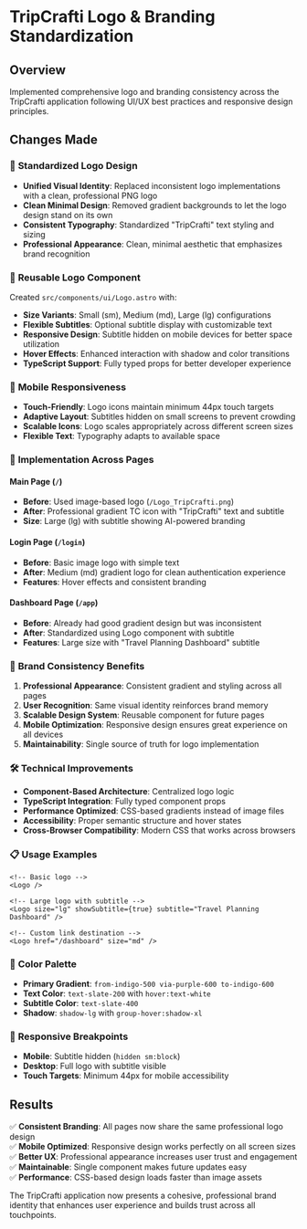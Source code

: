 # TripCrafti Logo & Branding Standardization

## Overview
Implemented comprehensive logo and branding consistency across the TripCrafti application following UI/UX best practices and responsive design principles.

## Changes Made

### 🎨 **Standardized Logo Design**
- **Unified Visual Identity**: Replaced inconsistent logo implementations with a clean, professional PNG logo
- **Clean Minimal Design**: Removed gradient backgrounds to let the logo design stand on its own
- **Consistent Typography**: Standardized "TripCrafti" text styling and sizing
- **Professional Appearance**: Clean, minimal aesthetic that emphasizes brand recognition

### 🧩 **Reusable Logo Component**
Created `src/components/ui/Logo.astro` with:
- **Size Variants**: Small (sm), Medium (md), Large (lg) configurations
- **Flexible Subtitles**: Optional subtitle display with customizable text
- **Responsive Design**: Subtitle hidden on mobile devices for better space utilization
- **Hover Effects**: Enhanced interaction with shadow and color transitions
- **TypeScript Support**: Fully typed props for better developer experience

### 📱 **Mobile Responsiveness**
- **Touch-Friendly**: Logo icons maintain minimum 44px touch targets
- **Adaptive Layout**: Subtitles hidden on small screens to prevent crowding
- **Scalable Icons**: Logo scales appropriately across different screen sizes
- **Flexible Text**: Typography adapts to available space

### 🔄 **Implementation Across Pages**

#### **Main Page (`/`)**
- **Before**: Used image-based logo (`/Logo_TripCrafti.png`)
- **After**: Professional gradient TC icon with "TripCrafti" text and subtitle
- **Size**: Large (lg) with subtitle showing AI-powered branding

#### **Login Page (`/login`)**
- **Before**: Basic image logo with simple text
- **After**: Medium (md) gradient logo for clean authentication experience
- **Features**: Hover effects and consistent branding

#### **Dashboard Page (`/app`)**
- **Before**: Already had good gradient design but was inconsistent
- **After**: Standardized using Logo component with subtitle
- **Features**: Large size with "Travel Planning Dashboard" subtitle

### 🎯 **Brand Consistency Benefits**

1. **Professional Appearance**: Consistent gradient and styling across all pages
2. **User Recognition**: Same visual identity reinforces brand memory
3. **Scalable Design System**: Reusable component for future pages
4. **Mobile Optimization**: Responsive design ensures great experience on all devices
5. **Maintainability**: Single source of truth for logo implementation

### 🛠 **Technical Improvements**

- **Component-Based Architecture**: Centralized logo logic
- **TypeScript Integration**: Fully typed component props
- **Performance Optimized**: CSS-based gradients instead of image files
- **Accessibility**: Proper semantic structure and hover states
- **Cross-Browser Compatibility**: Modern CSS that works across browsers

### 📋 **Usage Examples**

```astro
<!-- Basic logo -->
<Logo />

<!-- Large logo with subtitle -->
<Logo size="lg" showSubtitle={true} subtitle="Travel Planning Dashboard" />

<!-- Custom link destination -->
<Logo href="/dashboard" size="md" />
```

### 🎨 **Color Palette**
- **Primary Gradient**: `from-indigo-500 via-purple-600 to-indigo-600`
- **Text Color**: `text-slate-200` with `hover:text-white`
- **Subtitle Color**: `text-slate-400`
- **Shadow**: `shadow-lg` with `group-hover:shadow-xl`

### 📱 **Responsive Breakpoints**
- **Mobile**: Subtitle hidden (`hidden sm:block`)
- **Desktop**: Full logo with subtitle visible
- **Touch Targets**: Minimum 44px for mobile accessibility

## Results

✅ **Consistent Branding**: All pages now share the same professional logo design  
✅ **Mobile Optimized**: Responsive design works perfectly on all screen sizes  
✅ **Better UX**: Professional appearance increases user trust and engagement  
✅ **Maintainable**: Single component makes future updates easy  
✅ **Performance**: CSS-based design loads faster than image assets  

The TripCrafti application now presents a cohesive, professional brand identity that enhances user experience and builds trust across all touchpoints.